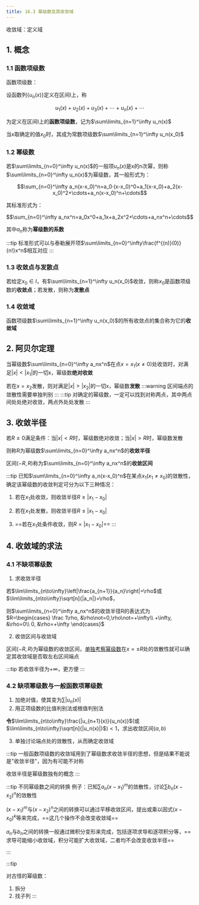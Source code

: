 ```yaml
---
title: 16.3 幂级数及其收敛域
---
```


收敛域：定义域


## 1. 概念

### 1.1 函数项级数

函数项级数：

设函数列$\{u_n(x)\}$定义在区间I上，称

$$u_1(x)+u_2(x)+u_3(x)+\cdots+u_n(x)+\cdots$$

为定义在区间I上的**函数项级数**，记为$\sum\limits_{n=1}^\infty u_n(x)$

当x取确定的值$x_0$时，其成为常数项级数$\sum\limits_{n=1}^\infty u_n(x_0)$

### 1.2 幂级数

若$\sum\limits_{n=0}^\infty u_n(x)$的一般项$u_n(x)$是x的n次幂，则称$\sum\limits_{n=0}^\infty u_n(x)$为幂级数，其一般形式为：

$$\sum_{n=0}^\infty a_n(x-x_0)^n=a_0·(x-x_0)^0+a_1(x-x_0)+a_2(x-x_0)^2+\cdots+a_n(x-x_0)^n+\cdots$$

其标准形式为：

$$\sum_{n=0}^\infty a_nx^n=a_0x^0+a_1x+a_2x^2+\cdots+a_nx^n+\cdots$$

其中$a_n$称为**幂级数的系数**

:::tip
标准形式可以与泰勒展开项$\sum\limits_{n=0}^\infty\frac{f^{(n)}(0)}{n!}x^n$相互对应
:::

### 1.3 收敛点与发散点

若给定$x_0∈I$，有$\sum\limits_{n=1}^\infty u_n(x_0)$收敛，则称$x_0$是函数项级数的**收敛点**；若发散，则称为**发散点**

### 1.4 收敛域

函数项级数$\sum\limits_{n=1}^\infty u_n(x_0)$的所有收敛点的集合称为它的**收敛域**

## 2. 阿贝尔定理

当幂级数$\sum\limits_{n=0}^\infty a_nx^n$在点$x=x_1(x\not=0)$处收敛时，对满足$|x|<|x_1|$的一切x，幂级数**绝对收敛**

若在$x=x_2$发散，则对满足$|x|>|x_2|$的一切x，幂级数**发散**
:::warning
区间端点的敛散性需要单独判别
:::
:::tip
对确定的幂级数，一定可以找到对称两点，其中两点间处处绝对收敛，两点外处处发散
:::

## 3. 收敛半径

若$R\geq 0$满足条件：当$|x|<R$时，幂级数绝对收敛；当$|x|>R$时，幂级数发散

则称R为幂级数$\sum\limits_{n=0}^\infty a_nx^n$的**收敛半径**

区间$(-R,R)$称为$\sum\limits_{n=0}^\infty a_nx^n$的**收敛区间**

:::tip
已知$\sum\limits_{n=0}^\infty a_n(x-x_0)^n$在某点$x_1(x_1\not=x_0)$的敛散性，确定该幂级数的收敛判定可分为以下三种情况：

1. 若在$x_1$处收敛，则收敛半径$R\geq|x_1-x_0|$

2. 若在$x_1$处发散，则收敛半径$R\leq|x_1-x_0|$

3. ==若在$x_1$处条件收敛，则$R=|x_1-x_0|$==
:::

## 4. 收敛域的求法

### 4.1 不缺项幂级数

1. 求收敛半径

若$\lim\limits_{n\to\infty}\left|\frac{a_{n+1}}{a_n}\right|=\rho$或$\lim\limits_{n\to\infty}\sqrt[n]{|a_n|}=\rho$，

则$\sum\limits_{n=0}^\infty a_nx^n$的收敛半径R的表达式为$R=\begin{cases}
    \frac 1\rho, &\rho\not=0,\rho\not=+\infty\\
    +\infty, &\rho=0\\
    0, &\rho=+\infty
\end{cases}$

2. 收敛区间与收敛域

区间$(-R,R)$为幂级数的收敛区间，<u>单独考察幂级数</u>在$x=\pm R$处的敛散性就可以确定其收敛域是否取左右区间端点

:::tip
若收敛半径为$+\infty$，更方便
:::

### 4.2 缺项幂级数与一般函数项幂级数

1. 加绝对值，使其变为$\sum|u_n(x)|$
2. 用正项级数的比值判别法或根值判别法

**令**$\lim\limits_{n\to\infty}\frac{|u_{n+1}(x)}{u_n(x)}$(或$\lim\limits_{n\to\infty}\sqrt[n]{|u_n(x)|}$)$<1$，求出收敛区间$(a,b)$

3. 单独讨论端点处的敛散性，从而确定收敛域

:::tip
一般函数项级数的收敛域用到了幂级数求收敛半径的思想，但是结果不能说是"收敛半径"，因为有可能不对称

收敛半径是幂级数独有的概念
:::

:::tip 不同幂级数之间的转换
例子：已知$\sum a_n(x-x_1)^m$的敛散性，讨论$\sum b_n(x-x_2)^n$的敛散性

$(x-x_1)^m$与$(x-x_2)^n$之间的转换可以通过平移收敛区间，提出或乘以因式$(x-x_0)^k$等来完成，==这几个操作不会改变收敛域==

$a_n$与$b_n$之间的转换一般通过微积分变形来完成，包括逐项求导和逐项积分等，==求导可能缩小收敛域，积分可能扩大收敛域，二者均不会改变收敛半径==



:::

:::tip

对古怪的幂级数：

1. 拆分
2. 找子列
:::





















